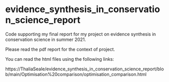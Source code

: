 # evidence_synthesis_in_conservation_science_report
Code supporting my final report for my project on evidence synthesis in conservation science in summer 2021.

Please read the pdf report for the context of project.

You can read the html files using the following links:

https://ThaliaSeale/evidence_synthesis_in_conservation_science_report/blob/main/Optimisation%20comparison/optimisation_comparison.html
